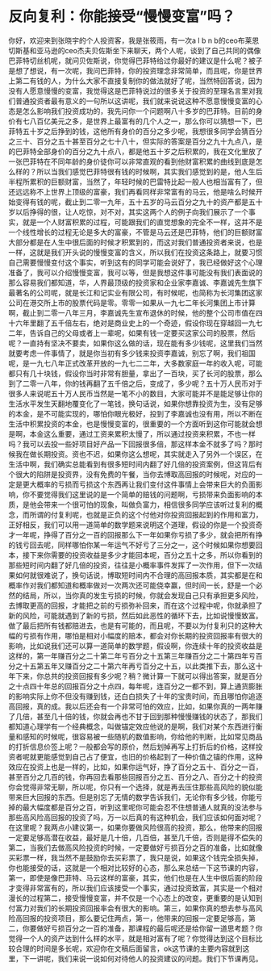 # 反向复利：你能接受“慢慢变富”吗？

你好，欢迎来到张晓宇的个人投资客，我是张筱雨，有一次a l b n b的ceo布莱恩切斯基和亚马逊的ceo杰夫贝佐斯坐下来聊天，两个人呢，谈到了自己共同的偶像巴菲特切丝机呢，就问贝佐斯说，你觉得巴菲特给过你最好的建议是什么呢？被子是想了想说，有一次呢，我问巴菲特，你的投资理念非常简单，而且呢，你是世界上第二有钱的人，为什么大家不直接复制你的做法就好了呢，当然特回答说，因为没有人愿意慢慢的变富，我觉得这是巴菲特说过的很多关于投资的至理名言里对我们普通投资者最有意义的一句所以这讲呢，我们就来说说这种不愿意慢慢变富的心态是怎么影响我们投资成功的，我先问你一个问题啊八十多岁的巴菲特。目前的身价有七八百亿美元之多，是世界上最富有的几个人之一，那么你可以猜想一下，巴菲特五十岁之后挣到的钱，这他所有身价的百分之多少呢，我想很多同学会猜百分之三十、百分之五十甚至百分之七十八十，但实际的答案是百分之九十九点八，是的巴菲特全部身价的百分之九十点八，都是他五十岁之后积累的，我在文化里放了一张巴菲特在不同年龄的身价徒你可以非常直观的看到他财富积累的曲线到底是怎么样的？所以当我们感觉巴菲特很有钱的时候啊，其实我们感觉到的是，他人生后半程所累积的巨额财富，当然了，年轻时候的巴雷特比起一般人也相当富有了，但还远远称不上世界上顶级的富豪，我们再看同样非常富有的马云，他是啥么时候开始变得有钱的呢，截止到二零一九年，五十五岁的马云百分之九十的资产都是五十岁以后挣得的很，让人吃惊，对不对，其实这两个人的例子向我们展示了一个事实，就是一个人财富积累的过程，可能跟我们的直觉想象的完全不一样，这并不是一个线性增长的过程无论是多大的富豪，不管是马云还是巴菲特，他们的巨额财富大部分都是在人生中很后面的时候才积累到的，而这对我们普通投资者来说，也是一样，这就是我们开头说的慢慢变富的含义，所以我们在投资这条路上，就要习惯自己需要慢慢变付这个事实，听到这有的同学可能会说好了，我已经做好这个心理准备了，我可以介绍慢慢变富，我可以等，但是我想这件事可能没有我们表面说的那么容易我们都知道，华，人界最顶级的投资家和企业家李嘉诚、李嘉诚先生旗下最著名的公司呢，就是长江和记实业有限公司，有时候呢，也简称为长河集团这家公司在港交所上市的股票代码是零。零零一如果从一九七二年长河集团上市计算啊，截止到二零一八年三月，李嘉诚先生宣布退休的时候，他的整个公司市值在四十六年里翻了五千倍左右，绝对是商业史上的一个奇迹，假设你现在穿越回一九七二年，告诉自己的父母或者上一辈呢，如果有钱一定要买这家公司的股票，然后呢？一直持有坚决不要卖，如果你这么做的话，现在能有多少钱呢，这里我们当然就要考虑一件事情了，就是你当初有多少钱来投资李嘉诚，别忘了啊，我们祖国呢，是一九七八年正式改革开放的一九七二二年，大多数家庭一年的收入呢，可能都只有几十块钱，假设你当时非常有胆量，拿出了一百块，买了长河的股票，那么到了二零一八年，你的钱再翻了五千倍之后，变成了，多少呢？五十万人民币对于很多人来说呢五十万人民币当然是一笔不小的数目，大家可能并不是能足够让你的生活水平发生天翻地覆变化了一笔钱，换句话说，如果你想靠投资为生，没有足够的本金，是不可能实现的，哪怕你眼光极好，投到了李嘉诚也没有用，所以不断在生活中积累投资的本金，也是慢慢变富的，很重要的一个方面听到这你可能就会想是啊，本金这么重要，通过工资来累积太慢了，所以通过投资来积累，不也一样吗？我可以去投一些好项目好产品一下回报很多倍，那这样本金不就多了吗？那时候我在做长期投资。资也不迟，如果你这么想呢，其实就走入了另外一个误区，在生活中啊，我们确实总能看到有很多短时间内翻了好几倍的投资案例，但这背后有个很大的陷阱是投资界，没有免费的午餐，当你去博取高回报的时候呢，对应的一定是更大概率的亏损而亏损这个东西再让我们变付这件事情上会带来巨大的负面影响，你不要觉得我们这里说的是一个简单的赔钱的问题啊，亏损带来负面影响的本质，是他会带来一个很可怕的现象，叫做负富力，相信很多同学应该听过复利的概念，而所谓的付复利呢，也就是正负的这个付他对你投资回报起到的作用和富力，正好相反，我们可以用一道简单的数学题来说明这个道理，假设的你是一个投资奇才一年呢，挣得了百分之一百的回报那么下一年如果你亏损了多少，就会把所有挣的钱亏回去呢，同样哪怕你某一年运气不好亏了三分之一，这个时候如果你想要回本，接下来你需要的投资收益是多少才能回本呢，百分之五十之多，所以你看到的那些短时间内翻了好几倍的投资，往往是小概率事件发挥了一次作用，但下一次结果如何就很难说了，换句话说，博取短时间内不合理的高回报本质，其实都是在和概率作对我们都知道和概率做对一次两次还可能侥幸赢，但时间一长，舒是一个必然的结局，所以，当你真的发生亏损的时候，你就会发现自己只有承担更多风险，去博取更高的回报，才能把之前的亏损弥补回来，而在这个过程中呢，你就承担了新的风险，可能就遇到了新的亏损，然后如此恶性的循环下去，比如说慢慢致富。做了最后把所有钱都赔进去，也是有可能的，而且呢，不要以为付复利只的这种大幅的亏损有作用，哪怕是相对小幅度的赔本，都会对你长期的投资回报率有很大的影响，比如说我们还可以算一道简单的数学题，假设啊，你连续十年的投资收益是这样的，第一年赚百分之二十第二年亏百分之十五第三年赚百分之二十第四年亏百分之十五第五年又赚百分之二十第六年再亏百分之十五，以此类推下去，那么这十年下来，你总共的投资回报有多少呢？稍？微计算一下就可以得出答案，就是百分之十点四十年总的回报百分之十点四，每年呢，连百分之一都不到，算上通货膨胀的影响实际上你不但没有赚到钱，还白白损失了十年的宝贵时间，而且哪怕你追逐高回报，真的成。我以后还会有一个非常可怕的效应，比如，如果你真的一两年赚了几倍，甚至几十倍的钱，你就会再也不甘于回到那种慢慢赚钱的状态了，那我们都知道心理学有一个经典概念，叫做锚定效应他说的是啊，我们对某个东西进行衡量和感知的时候呢，很容易被一些随机的数值影响，你给他的判断，比如常见商品的打折信息价签上呢？一般都会写的原价，然后划掉再写上打折后的价格，这样投资者呢就更能感觉到自己占了便宜，也旧的价格起到了一种价值之锚的作用，这种效应在投资上也是一样的，比如，如果你运气好，挣了百分之五十、百分之一百，甚至百分之几百的钱，你再回去看那些回报百分之五、百分之八、百分之十的投资你会觉得非常无聊，所以呢，你只有一个选择，就是再去压住那些高风险的貌似能带来巨大回报的东西。但是别忘了无情的数学告诉我们，无论你有多少钱，你能亏掉的最大幅度都是百分之百，听到这里呢你可能会忍不住想普通人就真的没法参与那些高风险高回报的投资了吗，万一以后真的有这种机会，我们应该如何面对呢？在这里呢？我两点小建议第一，如果你要做风险很高的投资，那么，他带来的回报一定要足够高潜在收益，最好是几十倍，几百倍，甚至几千倍，否则是得不偿失的第二，当我们去做高风险投资的时候，一定要做好亏损百分之百的准备，比如就像买彩票一样，我当然不是鼓励你去买彩票了，我只是说，如果这个钱完全损失掉，你也能接受的话，这就是一个相对比较好的心态，那么来总结一下这节课的内容，第一，即使是像巴菲特、马云这样的富豪，其实，他们也是在人生中很后面的阶段才变得非常富有的，所以我们应该接受一个事实，通过投资致富，其实是一个相对漫长的过程第二，接受慢慢变富，并不仅是一个心态上的改变，更重要的是认知到付富力对我们的长期投资回报率会有很大的影响。第三，如果你真的想去参与高风险高回报的投资项目，那么要记住两点，第一，他带来的回报一定要足够高，第二，你要做好亏损百分之一百的准备，那课程的最后呢还是给你留一道思考题？你觉得一个人的资产达到什么样的水平，就是相对富有了呢？你觉得达到这个目标比较合理的时间是多长呢，欢迎你在文稿后面留言，ok这节课的主要内容就到这里，下一讲呢，我们来说一说如何对待他人的投资建议的问题。我们下节课再见。